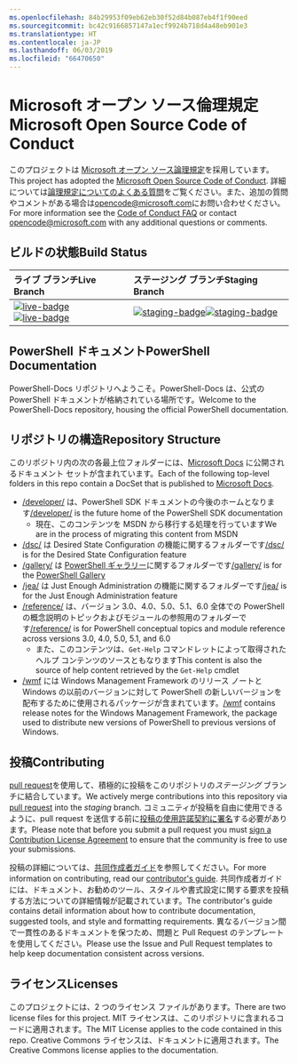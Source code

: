 ```yaml
---
ms.openlocfilehash: 84b29953f09eb62eb30f52d84b087eb4f1f90eed
ms.sourcegitcommit: bc42c9166857147a1ecf9924b718d4a48eb901e3
ms.translationtype: HT
ms.contentlocale: ja-JP
ms.lasthandoff: 06/03/2019
ms.locfileid: "66470650"
---
```

# <a name="microsoft-open-source-code-of-conduct"></a><span data-ttu-id="6693c-101">Microsoft オープン ソース倫理規定</span><span class="sxs-lookup"><span data-stu-id="6693c-101">Microsoft Open Source Code of Conduct</span></span>

<span data-ttu-id="6693c-102">このプロジェクトは [Microsoft オープン ソース論理規定](https://opensource.microsoft.com/codeofconduct/)を採用しています。</span><span class="sxs-lookup"><span data-stu-id="6693c-102">This project has adopted the [Microsoft Open Source Code of Conduct](https://opensource.microsoft.com/codeofconduct/).</span></span>
<span data-ttu-id="6693c-103">詳細については[論理規定についてのよくある質問](https://opensource.microsoft.com/codeofconduct/faq/)をご覧ください。また、追加の質問やコメントがある場合は[opencode@microsoft.com](mailto:opencode@microsoft.com)にお問い合わせください。</span><span class="sxs-lookup"><span data-stu-id="6693c-103">For more information see the [Code of Conduct FAQ](https://opensource.microsoft.com/codeofconduct/faq/) or contact [opencode@microsoft.com](mailto:opencode@microsoft.com) with any additional questions or comments.</span></span>

[live-badge]: https://powershell.visualstudio.com/PowerShell-Docs/_apis/build/status/PowerShell-Docs-CI?branchName=live
[staging-badge]: https://powershell.visualstudio.com/PowerShell-Docs/_apis/build/status/PowerShell-Docs-CI?branchName=staging

## <a name="build-status"></a><span data-ttu-id="6693c-106">ビルドの状態</span><span class="sxs-lookup"><span data-stu-id="6693c-106">Build Status</span></span>

| <span data-ttu-id="6693c-107">ライブ ブランチ</span><span class="sxs-lookup"><span data-stu-id="6693c-107">Live Branch</span></span> | <span data-ttu-id="6693c-108">ステージング ブランチ</span><span class="sxs-lookup"><span data-stu-id="6693c-108">Staging Branch</span></span> |
|:------------|:---------------|
| <span data-ttu-id="6693c-109">[![live-badge][]][live-badge]</span><span class="sxs-lookup"><span data-stu-id="6693c-109">[![live-badge][]][live-badge]</span></span> | <span data-ttu-id="6693c-110">[![staging-badge][]][staging-badge]</span><span class="sxs-lookup"><span data-stu-id="6693c-110">[![staging-badge][]][staging-badge]</span></span>

## <a name="powershell-documentation"></a><span data-ttu-id="6693c-111">PowerShell ドキュメント</span><span class="sxs-lookup"><span data-stu-id="6693c-111">PowerShell Documentation</span></span>

<span data-ttu-id="6693c-112">PowerShell-Docs リポジトリへようこそ。PowerShell-Docs は、公式の PowerShell ドキュメントが格納されている場所です。</span><span class="sxs-lookup"><span data-stu-id="6693c-112">Welcome to the PowerShell-Docs repository, housing the official PowerShell documentation.</span></span>

## <a name="repository-structure"></a><span data-ttu-id="6693c-113">リポジトリの構造</span><span class="sxs-lookup"><span data-stu-id="6693c-113">Repository Structure</span></span>

<span data-ttu-id="6693c-114">このリポジトリ内の次の各最上位フォルダーには、[Microsoft Docs](https://docs.microsoft.com/powershell) に公開されるドキュメント セットが含まれています。</span><span class="sxs-lookup"><span data-stu-id="6693c-114">Each of the following top-level folders in this repo contain a DocSet that is published to [Microsoft Docs](https://docs.microsoft.com/powershell).</span></span>

- <span data-ttu-id="6693c-115">[/developer/](https://docs.microsoft.com/powershell/developer/) は、PowerShell SDK ドキュメントの今後のホームとなります</span><span class="sxs-lookup"><span data-stu-id="6693c-115">[/developer/](https://docs.microsoft.com/powershell/developer/) is the future home of the PowerShell SDK documentation</span></span>
  - <span data-ttu-id="6693c-116">現在、このコンテンツを MSDN から移行する処理を行っています</span><span class="sxs-lookup"><span data-stu-id="6693c-116">We are in the process of migrating this content from MSDN</span></span>
- <span data-ttu-id="6693c-117">[/dsc/](https://docs.microsoft.com/powershell/dsc/) は Desired State Configuration の機能に関するフォルダーです</span><span class="sxs-lookup"><span data-stu-id="6693c-117">[/dsc/](https://docs.microsoft.com/powershell/dsc/) is for the Desired State Configuration feature</span></span>
- <span data-ttu-id="6693c-118">[/gallery/](https://docs.microsoft.com/powershell/gallery) は [PowerShell ギャラリー](https://www.powershellgallery.com/)に関するフォルダーです</span><span class="sxs-lookup"><span data-stu-id="6693c-118">[/gallery/](https://docs.microsoft.com/powershell/gallery) is for the [PowerShell Gallery](https://www.powershellgallery.com/)</span></span>
- <span data-ttu-id="6693c-119">[/jea/](https://docs.microsoft.com/powershell/jea/) は Just Enough Administration の機能に関するフォルダーです</span><span class="sxs-lookup"><span data-stu-id="6693c-119">[/jea/](https://docs.microsoft.com/powershell/jea/) is for the Just Enough Administration feature</span></span>
- <span data-ttu-id="6693c-120">[/reference/](https://docs.microsoft.com/powershell/scripting/) は、バージョン 3.0、4.0、5.0、5.1、6.0 全体での PowerShell の概念説明のトピックおよびモジュールの参照用のフォルダーです</span><span class="sxs-lookup"><span data-stu-id="6693c-120">[/reference/](https://docs.microsoft.com/powershell/scripting/) is for PowerShell conceptual topics and module reference across versions 3.0, 4.0, 5.0, 5.1, and 6.0</span></span>
  - <span data-ttu-id="6693c-121">また、このコンテンツは、`Get-Help` コマンドレットによって取得されたヘルプ コンテンツのソースともなります</span><span class="sxs-lookup"><span data-stu-id="6693c-121">This content is also the source of help content retrieved by the `Get-Help` cmdlet</span></span>
- <span data-ttu-id="6693c-122">[/wmf](https://docs.microsoft.com/powershell/wmf/readme) には Windows Management Framework のリリース ノートと Windows の以前のバージョンに対して PowerShell の新しいバージョンを配布するために使用されるパッケージが含まれています。</span><span class="sxs-lookup"><span data-stu-id="6693c-122">[/wmf](https://docs.microsoft.com/powershell/wmf/readme) contains release notes for the Windows Management Framework, the package used to distribute new versions of PowerShell to previous versions of Windows.</span></span>

## <a name="contributing"></a><span data-ttu-id="6693c-123">投稿</span><span class="sxs-lookup"><span data-stu-id="6693c-123">Contributing</span></span>

<span data-ttu-id="6693c-124">[pull request](https://help.github.com/articles/using-pull-requests/)を使用して、積極的に投稿をこのリポジトリの*ステージング* ブランチに結合しています。</span><span class="sxs-lookup"><span data-stu-id="6693c-124">We actively merge contributions into this repository via [pull request](https://help.github.com/articles/using-pull-requests/) into the *staging* branch.</span></span>
<span data-ttu-id="6693c-125">コミュニティが投稿を自由に使用できるように、pull request を送信する前に[投稿の使用許諾契約に署名](https://cla.microsoft.com/)する必要があります。</span><span class="sxs-lookup"><span data-stu-id="6693c-125">Please note that before you submit a pull request you must [sign a Contribution License Agreement](https://cla.microsoft.com/) to ensure that the community is free to use your submissions.</span></span>

<span data-ttu-id="6693c-126">投稿の詳細については、[共同作成者ガイド](CONTRIBUTING.md)を参照してください。</span><span class="sxs-lookup"><span data-stu-id="6693c-126">For more information on contributing, read our [contributor's guide](CONTRIBUTING.md).</span></span>
<span data-ttu-id="6693c-127">共同作成者ガイドには、ドキュメント、お勧めのツール、スタイルや書式設定に関する要求を投稿する方法についての詳細情報が記載されています。</span><span class="sxs-lookup"><span data-stu-id="6693c-127">The contributor's guide contains detail information about how to contribute documentation, suggested tools, and style and formatting requirements.</span></span>
<span data-ttu-id="6693c-128">異なるバージョン間で一貫性のあるドキュメントを保つため、問題と Pull Request のテンプレートを使用してください。</span><span class="sxs-lookup"><span data-stu-id="6693c-128">Please use the Issue and Pull Request templates to help keep documentation consistent across versions.</span></span>

## <a name="licenses"></a><span data-ttu-id="6693c-129">ライセンス</span><span class="sxs-lookup"><span data-stu-id="6693c-129">Licenses</span></span>

<span data-ttu-id="6693c-130">このプロジェクトには、2 つのライセンス ファイルがあります。</span><span class="sxs-lookup"><span data-stu-id="6693c-130">There are two license files for this project.</span></span>
<span data-ttu-id="6693c-131">MIT ライセンスは、このリポジトリに含まれるコードに適用されます。</span><span class="sxs-lookup"><span data-stu-id="6693c-131">The MIT License applies to the code contained in this repo.</span></span>
<span data-ttu-id="6693c-132">Creative Commons ライセンスは、ドキュメントに適用されます。</span><span class="sxs-lookup"><span data-stu-id="6693c-132">The Creative Commons license applies to the documentation.</span></span>